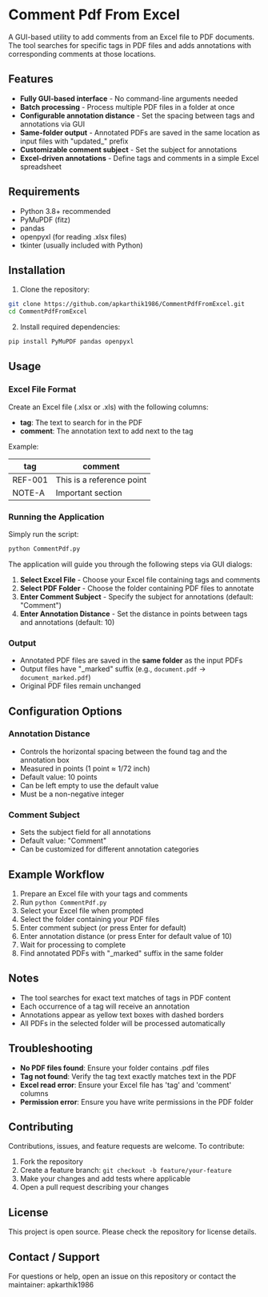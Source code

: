 # Comment Pdf From Excel

A GUI-based utility to add comments from an Excel file to PDF documents. The tool searches for specific tags in PDF files and adds annotations with corresponding comments at those locations.

## Features
- **Fully GUI-based interface** - No command-line arguments needed
- **Batch processing** - Process multiple PDF files in a folder at once
- **Configurable annotation distance** - Set the spacing between tags and annotations via GUI
- **Same-folder output** - Annotated PDFs are saved in the same location as input files with "updated_" prefix
- **Customizable comment subject** - Set the subject for annotations
- **Excel-driven annotations** - Define tags and comments in a simple Excel spreadsheet

## Requirements
- Python 3.8+ recommended
- PyMuPDF (fitz)
- pandas
- openpyxl (for reading .xlsx files)
- tkinter (usually included with Python)

## Installation
1. Clone the repository:
```bash
git clone https://github.com/apkarthik1986/CommentPdfFromExcel.git
cd CommentPdfFromExcel
```

2. Install required dependencies:
```bash
pip install PyMuPDF pandas openpyxl
```

## Usage

### Excel File Format
Create an Excel file (.xlsx or .xls) with the following columns:
- **tag**: The text to search for in the PDF
- **comment**: The annotation text to add next to the tag

Example:

| tag     | comment                   |
|---------|---------------------------|
| REF-001 | This is a reference point |
| NOTE-A  | Important section         |

### Running the Application
Simply run the script:
```bash
python CommentPdf.py
```

The application will guide you through the following steps via GUI dialogs:

1. **Select Excel File** - Choose your Excel file containing tags and comments
2. **Select PDF Folder** - Choose the folder containing PDF files to annotate
3. **Enter Comment Subject** - Specify the subject for annotations (default: "Comment")
4. **Enter Annotation Distance** - Set the distance in points between tags and annotations (default: 10)

### Output
- Annotated PDF files are saved in the **same folder** as the input PDFs
- Output files have "_marked" suffix (e.g., `document.pdf` → `document_marked.pdf`)
- Original PDF files remain unchanged

## Configuration Options

### Annotation Distance
- Controls the horizontal spacing between the found tag and the annotation box
- Measured in points (1 point ≈ 1/72 inch)
- Default value: 10 points
- Can be left empty to use the default value
- Must be a non-negative integer

### Comment Subject
- Sets the subject field for all annotations
- Default value: "Comment"
- Can be customized for different annotation categories

## Example Workflow
1. Prepare an Excel file with your tags and comments
2. Run `python CommentPdf.py`
3. Select your Excel file when prompted
4. Select the folder containing your PDF files
5. Enter comment subject (or press Enter for default)
6. Enter annotation distance (or press Enter for default value of 10)
7. Wait for processing to complete
8. Find annotated PDFs with "_marked" suffix in the same folder

## Notes
- The tool searches for exact text matches of tags in PDF content
- Each occurrence of a tag will receive an annotation
- Annotations appear as yellow text boxes with dashed borders
- All PDFs in the selected folder will be processed automatically

## Troubleshooting
- **No PDF files found**: Ensure your folder contains .pdf files
- **Tag not found**: Verify the tag text exactly matches text in the PDF
- **Excel read error**: Ensure your Excel file has 'tag' and 'comment' columns
- **Permission error**: Ensure you have write permissions in the PDF folder

## Contributing
Contributions, issues, and feature requests are welcome. To contribute:
1. Fork the repository
2. Create a feature branch: `git checkout -b feature/your-feature`
3. Make your changes and add tests where applicable
4. Open a pull request describing your changes

## License
This project is open source. Please check the repository for license details.

## Contact / Support
For questions or help, open an issue on this repository or contact the maintainer: apkarthik1986
